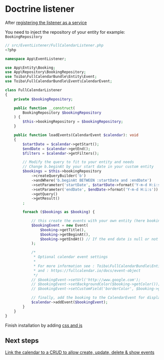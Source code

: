 # Doctrine listener

After [registering the listener as a service](index.md#2-create-your-listener)

You need to inject the repository of your entity for example: `BookingRepository`

```php
// src/EventListener/FullCalendarListener.php
<?php

namespace App\EventListener;

use App\Entity\Booking;
use App\Repository\BookingRepository;
use Toiba\FullCalendarBundle\Entity\Event;
use Toiba\FullCalendarBundle\Event\CalendarEvent;

class FullCalendarListener
{
    private $bookingRepository;

    public function __construct(
        BookingRepository $bookingRepository
    ) {
        $this->bookingRepository = $bookingRepository;
    }

    public function loadEvents(CalendarEvent $calendar): void
    {
        $startDate = $calendar->getStart();
        $endDate = $calendar->getEnd();
        $filters = $calendar->getFilters();

        // Modify the query to fit to your entity and needs
        // Change b.beginAt by your start date in your custom entity
        $bookings = $this->bookingRepository
            ->createQueryBuilder('b')
            ->andWhere('b.beginAt BETWEEN :startDate and :endDate')
            ->setParameter('startDate', $startDate->format('Y-m-d H:i:s'))
            ->setParameter('endDate', $endDate->format('Y-m-d H:i:s'))
            ->getQuery()
            ->getResult()
        ;

        foreach ($bookings as $booking) {

            // this create the events with your own entity (here booking entity) to populate calendar
            $bookingEvent = new Event(
                $booking->getTitle(),
                $booking->getBeginAt(),
                $booking->getEndAt() // If the end date is null or not defined, it creates a all day event
            );

            /*
             * Optional calendar event settings
             *
             * For more information see : Toiba\FullCalendarBundle\Entity\Event
             * and : https://fullcalendar.io/docs/event-object
             */
            // $bookingEvent->setUrl('http://www.google.com');
            // $bookingEvent->setBackgroundColor($booking->getColor());
            // $bookingEvent->setCustomField('borderColor', $booking->getColor());

            // finally, add the booking to the CalendarEvent for displaying on the calendar
            $calendar->addEvent($bookingEvent);
        }
    }
}
```

Finish installation by adding [css and js](index.md#3-add-styles-and-scripts-in-your-template)

## Next steps
[Link the calendar to a CRUD to allow create, update, delete & show events](doctrine-crud.md)
